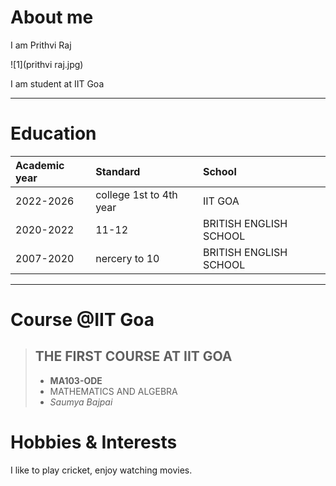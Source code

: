 # About me
I am Prithvi Raj           

![1](prithvi raj.jpg)

I am student at IIT Goa

***

# Education
| Academic year | Standard | School |            
| :----- | :---- | :----- |   
| 2022-2026 | college 1st to 4th year | IIT GOA |
| 2020-2022 | 11-12 | BRITISH ENGLISH SCHOOL |
| 2007-2020 | nercery to 10 | BRITISH ENGLISH SCHOOL |



***

# Course @IIT Goa
> ## THE FIRST COURSE AT IIT GOA
> - **MA103-ODE**
> - MATHEMATICS AND ALGEBRA
> - *Saumya Bajpai* 


# Hobbies & Interests
I like to play cricket, enjoy watching movies.
